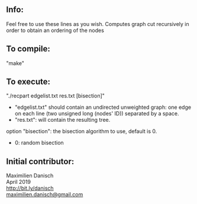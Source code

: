 
## Info:

Feel free to use these lines as you wish.
Computes graph cut recursively in order to obtain an ordering of the nodes

## To compile:

"make"

## To execute:

"./recpart edgelist.txt res.txt [bisection]"
- "edgelist.txt" should contain an undirected unweighted graph: one edge on each line (two unsigned long (nodes' ID)) separated by a space.
- "res.txt": will contain the resulting tree.

option "bisection": the bisection algorithm to use, default is 0.
- 0: random bisection

## Initial contributor:
Maximilien Danisch  
April 2019  
http://bit.ly/danisch  
maximilien.danisch@gmail.com
